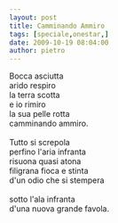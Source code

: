```yaml
---
layout: post
title: Camminando Ammiro
tags: [speciale,onestar,]
date: 2009-10-19 08:04:00
author: pietro
---
```

Bocca asciutta<br/>arido respiro<br/>la terra scotta<br/>e io rimiro<br/>la sua pelle rotta<br/>camminando ammiro.<br/><br/>Tutto si screpola<br/>perfino l'aria infranta<br/>risuona quasi atona<br/>filigrana fioca e stinta<br/>d'un odio che si stempera<br/><br/>sotto l'ala infranta<br/>d'una nuova grande favola.
